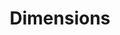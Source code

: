 ---
layout: default
bigquery: https://console.cloud.google.com/bigquery?p=covid-19-dimensions-ai&page=table&d=data&t=publications
contributors: Digital Science, https://www.digital-science.com/
cost: Free for personal, non-commercial use.
description: Dimensions contains more than 100 million publications, ranging from
  articles published in scholarly journals, books and book chapters, to preprints
  and conference proceedings. All publications are contextualized with linked data
  sets, funding, publications, patents, clinical trials, and policy documents. You
  can also view associated categories, funders, institutions, and researcher profiles.
documentation: https://docs.dimensions.ai/bigquery/index.html
last_edit: 04/06/2022, 18:00:05
location: https://www.dimensions.ai/products/free/
maintained_by: Digital Science, https://www.digital-science.com/
schema_fields:
- filing_year
- filing_status
- original_assignee_orgs
- category_hra
- investigators
- resulting_publication_doi
- labels
- current_assignee_orgs
- filing_date
- assignee_orgs
- interventions
- funding_cny
- editors
- research_org_state_codes
- book_title
- date_normal
- language
- category_hrcs_rac
- funding_usd
- foa_number
- pmid
- date_imported_gbq
- family_count
- associated_publication_doi
- authors
- supporting_grant_ids
- phase
- status
- relationships
- category_icrp_ct
- research_org_cities
- publisher
- citations
- cpc
- wikipedia_url
- research_orgs
- parent_id
- journal
- category_bra
- subtitles
- funder_org_state_codes
- date
- category_hrcs_hc
- legal_status
- concepts
- family_id
- proceedings_title
- end_date
- publication_ids
- repository_id
- year
- acknowledgements
- isbn
- aliases
- associated_publication_pmid
- book_series_title
- grant_number
- priority_date
- original_assignee_countries
- research_org_state_names
- category_uoa
- created_date
- conditions
- date_modified
- funder_org_cities
- funding_chf
- researcher_ids
- date_online
- resulting_publication_ids
- category_for
- funder_countries
- associated_grant_ids
- categories
- funding_cad
- jurisdiction
- pages
- links
- doi
- acronym
- reference_ids
- research_org_country_names
- publication_date
- repository_url
- funding_nzd
- citation_string
- organisation_details
- funding_jpy
- types
- original_assignee
- abstract
- application_number
- funding_details
- funding_gbp
- category_icrp_cso
- altmetrics
- expiration_date
- mesh_headings
- id
- funding_eur
- description
- associated_publication_arxiv_id
- clinical_trial_ids
- open_access_categories
- funding_aud
- volume
- address
- type
- funder_orgs
- conference
- original_abstract
- license
- active_years
- acronyms
- original_title
- eisbn
- start_date
- cited_by_ids
- name
- issue
- assignee_countries
- legal_events
- granted_date
- linkout
- family_members_ids
- source_id
- arxiv_id
- registry
- metrics
- priority_year
- funder_org
- category_rcdc
- email_address
- current_assignee_countries
- external_ids
- embargo_date
- granted_year
- established
- start_year
- mesh_terms
- pmcid
- repository_name
- ipcr
- associated_publication_id
- funding_currency
- date_inserted
- open_access_categories_v2
- kind
- patent_ids
- gender
- journal_lists
- citations_count
- funder_org_acronyms
- funder_org_countries
- title
- expiration_year
- brief_title
- end_year
- current_assignee
- research_org_city_names
- inventor_names
- date_print
- research_org_countries
- publication_year
- funding_amount
- category_sdg
shortname: dimensions
tags:
- scholarly literature
- patents
- funding
- clinical trials
- academic profiles
terms_of_use: 'Use of both the Dimensions COVID-19 dataset and full Dimensions dataset
  are subject to the Dimensions Terms of use: https://www.dimensions.ai/policies-terms-legal '
title: Dimensions
uuid: dcff88bd-fe6b-4fdb-8159-809bf9d7bc1c
---